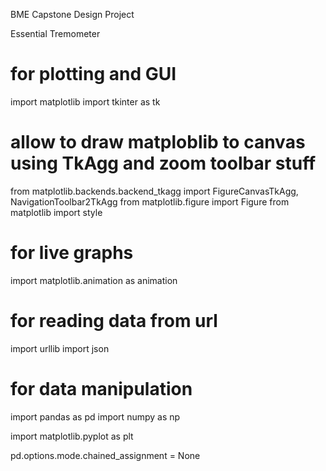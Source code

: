 BME Capstone Design Project

Essential Tremometer 


# for plotting and GUI
import matplotlib
import tkinter as tk
# allow to draw matploblib to canvas using TkAgg and zoom toolbar stuff
from matplotlib.backends.backend_tkagg import FigureCanvasTkAgg, NavigationToolbar2TkAgg
from matplotlib.figure import Figure
from matplotlib import style
# for live graphs
import matplotlib.animation as animation
# for reading data from url
import urllib
import json
# for data manipulation
import pandas as pd
import numpy as np

import matplotlib.pyplot as plt

pd.options.mode.chained_assignment = None